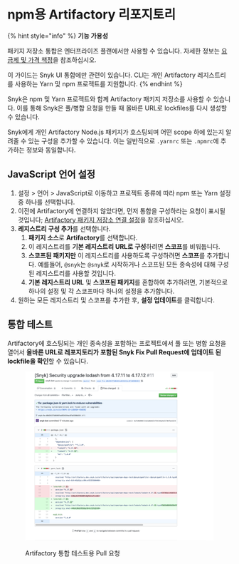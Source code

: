 # npm용 Artifactory 리포지토리

{% hint style="info" %}
**기능 가용성**

패키지 저장소 통합은 엔터프라이즈 플랜에서만 사용할 수 있습니다. 자세한 정보는 [요금제 및 가격 책정](https://snyk.io/plans/)을 참조하십시오.

이 가이드는 Snyk UI 통합에만 관련이 있습니다. CLI는 개인 Artifactory 레지스트리를 사용하는 Yarn 및 npm 프로젝트를 지원합니다.
{% endhint %}

Snyk은 npm 및 Yarn 프로젝트와 함께 Artifactory 패키지 저장소를 사용할 수 있습니다. 이를 통해 Snyk은 풀/병합 요청을 만들 때 올바른 URL로 lockfiles를 다시 생성할 수 있습니다.

Snyk에게 개인 Artifactory Node.js 패키지가 호스팅되며 어떤 scope 하에 있는지 알려줄 수 있는 구성을 추가할 수 있습니다. 이는 일반적으로 `.yarnrc` 또는 `.npmrc`에 추가하는 정보와 동일합니다.

## JavaScript 언어 설정

1. 설정 > 언어 > JavaScript로 이동하고 프로젝트 종류에 따라 npm 또는 Yarn 설정 중 하나를 선택합니다.
2. 이전에 Artifactory에 연결하지 않았다면, 먼저 통합을 구성하라는 요청이 표시될 것입니다; [Artifactory 패키지 저장소 연결 설정](./)을 참조하십시오.
3. **레지스트리 구성 추가**를 선택합니다.
   1. **패키지 소스**로 **Artifactory**를 선택합니다.
   2. 이 레지스트리를 **기본 레지스트리 URL로 구성**하려면 **스코프**를 비워둡니다.
   3. **스코프된 패키지만** 이 레지스트리를 사용하도록 구성하려면 **스코프**를 추가합니다. 예를들어, `@snyk`는 `@snyk`로 시작하거나 스코프된 모든 종속성에 대해 구성된 레지스트리를 사용할 것입니다.
   4. **기본 레지스트리 URL** 및 **스코프된 패키지**를 혼합하여 추가하려면, 기본적으로 하나의 설정 및 각 스코프마다 하나의 설정을 추가합니다.
4. 원하는 모든 레지스트리 및 스코프를 추가한 후, **설정 업데이트**를 클릭합니다.

## 통합 테스트

Artifactory에 호스팅되는 개인 종속성을 포함하는 프로젝트에서 풀 또는 병합 요청을 열어서 **올바른 URL로 레포지토리가 포함된 Snyk Fix Pull Request에 업데이트 된 lockfile을 확인**할 수 있습니다.

<figure><img src="../../../../.gitbook/assets/image4-3-.png" alt="Artifactory 통합 테스트용 Pull 요청"><figcaption><p>Artifactory 통합 테스트용 Pull 요청</p></figcaption></figure>
